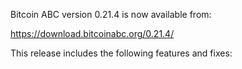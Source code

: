 Bitcoin ABC version 0.21.4 is now available from:

  <https://download.bitcoinabc.org/0.21.4/>

This release includes the following features and fixes:

